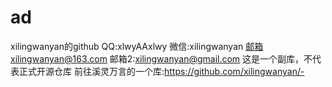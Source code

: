 # ad
xilingwanyan的github
QQ:xlwyAAxlwy
微信:xilingwanyan
邮箱xilingwanyan@163.com
邮箱2:xilingwanyan@gmail.com
这是一个副库，不代表正式开源仓库
前往溪灵万言的一个库:https://github.com/xilingwanyan/-
